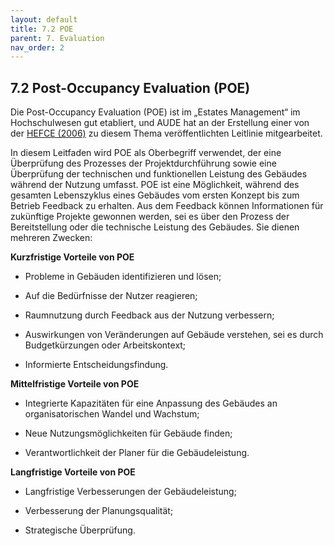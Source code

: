 ```yaml
---
layout: default
title: 7.2 POE
parent: 7. Evaluation
nav_order: 2
---
```


## 7.2 Post-Occupancy Evaluation (POE)

Die Post-Occupancy Evaluation (POE) ist im „Estates Management“ im
Hochschulwesen gut etabliert, und AUDE hat an der Erstellung einer von
der [HEFCE (2006)](../11_Referenzen.md) zu diesem Thema veröffentlichten Leitlinie
mitgearbeitet.

In diesem Leitfaden wird POE als Oberbegriff verwendet, der eine
Überprüfung des Prozesses der Projektdurchführung sowie eine Überprüfung
der technischen und funktionellen Leistung des Gebäudes während der
Nutzung umfasst. POE ist eine Möglichkeit, während des gesamten
Lebenszyklus eines Gebäudes vom ersten Konzept bis zum Betrieb Feedback
zu erhalten. Aus dem Feedback können Informationen für zukünftige
Projekte gewonnen werden, sei es über den Prozess der Bereitstellung
oder die technische Leistung des Gebäudes. Sie dienen mehreren Zwecken:

**Kurzfristige Vorteile von POE**

-   Probleme in Gebäuden identifizieren und lösen;

-   Auf die Bedürfnisse der Nutzer reagieren;

-   Raumnutzung durch Feedback aus der Nutzung verbessern;

-   Auswirkungen von Veränderungen auf Gebäude verstehen, sei es durch
    Budgetkürzungen oder Arbeitskontext;

-   Informierte Entscheidungsfindung.

**Mittelfristige Vorteile von POE**

-   Integrierte Kapazitäten für eine Anpassung des Gebäudes an
    organisatorischen Wandel und Wachstum;

-   Neue Nutzungsmöglichkeiten für Gebäude finden;

-   Verantwortlichkeit der Planer für die Gebäudeleistung.

**Langfristige Vorteile von POE**

-   Langfristige Verbesserungen der Gebäudeleistung;

-   Verbesserung der Planungsqualität;

-   Strategische Überprüfung.

